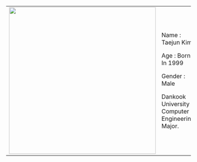 

<table>
  <tr>
    <td><img src="https://github.com/user-attachments/assets/2e251c4a-6b65-478f-a92c-10ed38570bef" width="400" height="400"></td>
    <td style="font-famliy: 'Paperlogy'">
      <p class="my-font">Name : Taejun Kim</p>
      <p>Age : Born In 1999</p>
      <p>Gender : Male</p>
      <p>Dankook University Computer Engineering Major.</p>
    </td>
  </tr>
</table>
